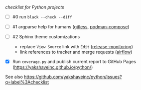 *checklist for Python projects*

* [ ] #0 run `black --check --diff`

* [ ] #1 argparse help for humans ([gitless](https://github.com/sdg-mit/gitless/pull/139/files), [podman-compose](https://github.com/containers/podman-compose/pull/359/files))

* [ ] #2 Sphinx theme customizations
  - replace `View Source` link with `Edit` ([release-monitoring](https://github.com/release-monitoring/anitya/pull/693))
  - link references to tracker and merge requests ([airflow](https://github.com/apache/airflow/pull/4587))

* [x] Run `coverage.py` and publish current report to GitHub Pages (https://yakshaveinc.github.io/python/)

See also https://github.com/yakshaveinc/python/issues?q=label%3Achecklist
